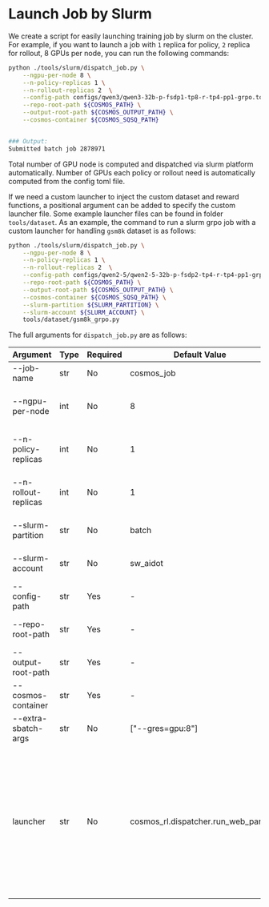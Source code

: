 # Launch Job by Slurm

We create a script for easily launching training job by slurm on the cluster. For example, if you want to launch a job with `1` replica for policy, `2` replica for rollout, 8 GPUs per node, you can run the following commands:
```bash
python ./tools/slurm/dispatch_job.py \
    --ngpu-per-node 8 \
    --n-policy-replicas 1 \
    --n-rollout-replicas 2  \
    --config-path configs/qwen3/qwen3-32b-p-fsdp1-tp8-r-tp4-pp1-grpo.toml \
    --repo-root-path ${COSMOS_PATH} \
    --output-root-path ${COSMOS_OUTPUT_PATH} \
    --cosmos-container ${COSMOS_SQSQ_PATH}


### Output:
Submitted batch job 2878971
```
Total number of GPU node is computed and dispatched via slurm platform automatically. Number of GPUs each policy or rollout need is automatically computed from the config toml file.

If we need a custom launcher to inject the custom dataset and reward functions, a positional argument can be added to specify the custom launcher file. Some example launcher files can be found in folder `tools/dataset`. As an example, the command to run a slurm grpo job with a custom launcher for handling `gsm8k` dataset is as follows:

```bash
python ./tools/slurm/dispatch_job.py \
    --ngpu-per-node 8 \
    --n-policy-replicas 1 \
    --n-rollout-replicas 2  \
    --config-path configs/qwen2-5/qwen2-5-32b-p-fsdp2-tp4-r-tp4-pp1-grpo-gsm8k.toml \ \
    --repo-root-path ${COSMOS_PATH} \
    --output-root-path ${COSMOS_OUTPUT_PATH} \
    --cosmos-container ${COSMOS_SQSQ_PATH} \
    --slurm-partition ${SLURM_PARTITION} \
    --slurm-account ${SLURM_ACCOUNT} \
    tools/dataset/gsm8k_grpo.py
```


The full arguments for `dispatch_job.py` are as follows:

| Argument               | Type                     | Required | Default Value | Description                                                                 |
|------------------------|--------------------------|----------|---------------|-----------------------------------------------------------------------------|
| --job-name             | str                      | No       | cosmos_job    | Name of the SLURM job.                                                      |
| --ngpu-per-node        | int                      | No       | 8             | Number of GPUs per compute node.                                            |
| --n-policy-replicas    | int                      | No       | 1             | Number of policy replicas to launch.                                        |
| --n-rollout-replicas   | int                      | No       | 1             | Number of rollout replicas to launch.                                       |
| --slurm-partition      | str                      | No       | batch         | SLURM partition to use.                                                     |
| --slurm-account        | str                      | No       | sw_aidot      | SLURM account to use.                                                       |
| --config-path          | str                      | Yes      |   -            | Path to the controller config file.                                         |
| --repo-root-path       | str                      | Yes      |   -            | Path to the repository root.                                                |
| --output-root-path     | str                      | Yes      |   -            | Path to the output root.                                                    |
| --cosmos-container     | str                      | Yes      |   -            | Path to the cosmos container.                                               |
| --extra-sbatch-args    | str                      | No       | ["--gres=gpu:8"] | Extra #SBATCH arguments.                                              |
| launcher               | str                      | No       | cosmos_rl.dispatcher.run_web_panel | Launcher to use for dataset related operations, a custom launcher can be provided for custom dataset and reward functions injection. (Check in tools/dataset)                                              |